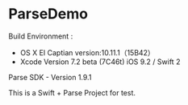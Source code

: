# ParseDemo
Build Environment :
- OS X EI Captian version:10.11.1（15B42）	
- Xcode Version 7.2 beta (7C46t) iOS 9.2 / Swift 2

Parse SDK - Version 1.9.1

This is a Swift + Parse Project for test.
